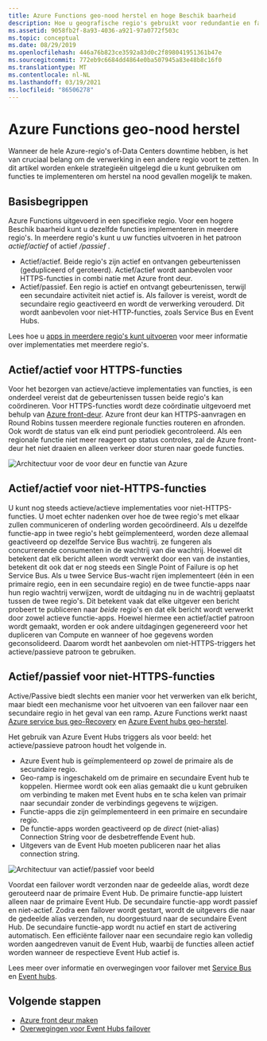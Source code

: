 ```yaml
---
title: Azure Functions geo-nood herstel en hoge Beschik baarheid
description: Hoe u geografische regio's gebruikt voor redundantie en failover in Azure Functions.
ms.assetid: 9058fb2f-8a93-4036-a921-97a0772f503c
ms.topic: conceptual
ms.date: 08/29/2019
ms.openlocfilehash: 446a76b823ce3592a83d0c2f898041951361b47e
ms.sourcegitcommit: 772eb9c6684dd4864e0ba507945a83e48b8c16f0
ms.translationtype: MT
ms.contentlocale: nl-NL
ms.lasthandoff: 03/19/2021
ms.locfileid: "86506278"
---
```

# <a name="azure-functions-geo-disaster-recovery"></a>Azure Functions geo-nood herstel

Wanneer de hele Azure-regio's of-Data Centers downtime hebben, is het van cruciaal belang om de verwerking in een andere regio voort te zetten.  In dit artikel worden enkele strategieën uitgelegd die u kunt gebruiken om functies te implementeren om herstel na nood gevallen mogelijk te maken.

## <a name="basic-concepts"></a>Basisbegrippen

Azure Functions uitgevoerd in een specifieke regio.  Voor een hogere Beschik baarheid kunt u dezelfde functies implementeren in meerdere regio's.  In meerdere regio's kunt u uw functies uitvoeren in het patroon *actief/actief* of actief */passief* .  

* Actief/actief. Beide regio's zijn actief en ontvangen gebeurtenissen (gedupliceerd of geroteerd). Actief/actief wordt aanbevolen voor HTTPS-functies in combi natie met Azure front deur.
* Actief/passief. Een regio is actief en ontvangt gebeurtenissen, terwijl een secundaire activiteit niet actief is.  Als failover is vereist, wordt de secundaire regio geactiveerd en wordt de verwerking verouderd.  Dit wordt aanbevolen voor niet-HTTP-functies, zoals Service Bus en Event Hubs.

Lees hoe u [apps in meerdere regio's kunt uitvoeren](/azure/architecture/reference-architectures/app-service-web-app/multi-region) voor meer informatie over implementaties met meerdere regio's.

## <a name="activeactive-for-https-functions"></a>Actief/actief voor HTTPS-functies

Voor het bezorgen van actieve/actieve implementaties van functies, is een onderdeel vereist dat de gebeurtenissen tussen beide regio's kan coördineren.  Voor HTTPS-functies wordt deze coördinatie uitgevoerd met behulp van [Azure front-deur](../frontdoor/front-door-overview.md).  Azure front deur kan HTTPS-aanvragen en Round Robins tussen meerdere regionale functies routeren en afronden.  Ook wordt de status van elk eind punt periodiek gecontroleerd.  Als een regionale functie niet meer reageert op status controles, zal de Azure front-deur het niet draaien en alleen verkeer door sturen naar goede functies.  

![Architectuur voor de voor deur en functie van Azure](media/functions-geo-dr/front-door.png)  

## <a name="activeactive-for-non-https-functions"></a>Actief/actief voor niet-HTTPS-functies

U kunt nog steeds actieve/actieve implementaties voor niet-HTTPS-functies.  U moet echter nadenken over hoe de twee regio's met elkaar zullen communiceren of onderling worden gecoördineerd.  Als u dezelfde functie-app in twee regio's hebt geïmplementeerd, worden deze allemaal geactiveerd op dezelfde Service Bus wachtrij. ze fungeren als concurrerende consumenten in de wachtrij van die wachtrij.  Hoewel dit betekent dat elk bericht alleen wordt verwerkt door een van de instanties, betekent dit ook dat er nog steeds een Single Point of Failure is op het Service Bus.  Als u twee Service Bus-wacht rijen implementeert (één in een primaire regio, een in een secundaire regio) en de twee functie-apps naar hun regio wachtrij verwijzen, wordt de uitdaging nu in de wachtrij geplaatst tussen de twee regio's.  Dit betekent vaak dat elke uitgever een bericht probeert te publiceren naar *beide* regio's en dat elk bericht wordt verwerkt door zowel actieve functie-apps.  Hoewel hiermee een actief/actief patroon wordt gemaakt, worden er ook andere uitdagingen gegenereerd voor het dupliceren van Compute en wanneer of hoe gegevens worden geconsolideerd.  Daarom wordt het aanbevolen om niet-HTTPS-triggers het actieve/passieve patroon te gebruiken.

## <a name="activepassive-for-non-https-functions"></a>Actief/passief voor niet-HTTPS-functies

Active/Passive biedt slechts een manier voor het verwerken van elk bericht, maar biedt een mechanisme voor het uitvoeren van een failover naar een secundaire regio in het geval van een ramp.  Azure Functions werkt naast [Azure service bus geo-Recovery](../service-bus-messaging/service-bus-geo-dr.md) en [Azure Event hubs geo-herstel](../event-hubs/event-hubs-geo-dr.md).

Het gebruik van Azure Event Hubs triggers als voor beeld: het actieve/passieve patroon houdt het volgende in.

* Azure Event hub is geïmplementeerd op zowel de primaire als de secundaire regio.
* Geo-ramp is ingeschakeld om de primaire en secundaire Event hub te koppelen.  Hiermee wordt ook een alias gemaakt die u kunt gebruiken om verbinding te maken met Event hubs en te scha kelen van primair naar secundair zonder de verbindings gegevens te wijzigen.
* Functie-apps die zijn geïmplementeerd in een primaire en secundaire regio.
* De functie-apps worden geactiveerd op de *direct* (niet-alias) Connection String voor de desbetreffende Event hub. 
* Uitgevers van de Event Hub moeten publiceren naar het alias connection string. 

![Architectuur van actief/passief voor beeld](media/functions-geo-dr/active-passive.png)

Voordat een failover wordt verzonden naar de gedeelde alias, wordt deze gerouteerd naar de primaire Event Hub.  De primaire functie-app luistert alleen naar de primaire Event Hub.  De secundaire functie-app wordt passief en niet-actief.  Zodra een failover wordt gestart, wordt de uitgevers die naar de gedeelde alias verzenden, nu doorgestuurd naar de secundaire Event Hub.  De secundaire functie-app wordt nu actief en start de activering automatisch.  Een efficiënte failover naar een secundaire regio kan volledig worden aangedreven vanuit de Event Hub, waarbij de functies alleen actief worden wanneer de respectieve Event Hub actief is.

Lees meer over informatie en overwegingen voor failover met [Service Bus](../service-bus-messaging/service-bus-geo-dr.md) en [Event hubs](../event-hubs/event-hubs-geo-dr.md).

## <a name="next-steps"></a>Volgende stappen

* [Azure front deur maken](../frontdoor/quickstart-create-front-door.md)
* [Overwegingen voor Event Hubs failover](../event-hubs/event-hubs-geo-dr.md#considerations)
